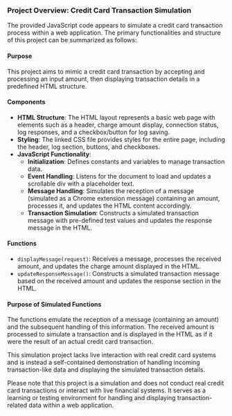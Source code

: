 ### Project Overview: Credit Card Transaction Simulation

The provided JavaScript code appears to simulate a credit card transaction process within a web application. The primary functionalities and structure of this project can be summarized as follows:

#### Purpose
This project aims to mimic a credit card transaction by accepting and processing an input amount, then displaying transaction details in a predefined HTML structure.

#### Components
- **HTML Structure**: The HTML layout represents a basic web page with elements such as a header, charge amount display, connection status, log responses, and a checkbox/button for log saving.
- **Styling**: The linked CSS file provides styles for the entire page, including the header, log section, buttons, and checkboxes.
- **JavaScript Functionality**:
    - **Initialization**: Defines constants and variables to manage transaction data.
    - **Event Handling**: Listens for the document to load and updates a scrollable div with a placeholder text.
    - **Message Handling**: Simulates the reception of a message (simulated as a Chrome extension message) containing an amount, processes it, and updates the HTML content accordingly.
    - **Transaction Simulation**: Constructs a simulated transaction message with pre-defined test values and updates the response message in the HTML.

#### Functions
- `displayMessage(request)`: Receives a message, processes the received amount, and updates the charge amount displayed in the HTML.
- `updateResponseMessage()`: Constructs a simulated transaction message based on the received amount and updates the response section in the HTML.

#### Purpose of Simulated Functions
The functions emulate the reception of a message (containing an amount) and the subsequent handling of this information. The received amount is processed to simulate a transaction and is displayed in the HTML as if it were the result of an actual credit card transaction.

This simulation project lacks live interaction with real credit card systems and is instead a self-contained demonstration of handling incoming transaction-like data and displaying the simulated transaction details.

Please note that this project is a simulation and does not conduct real credit card transactions or interact with live financial systems. It serves as a learning or testing environment for handling and displaying transaction-related data within a web application.
